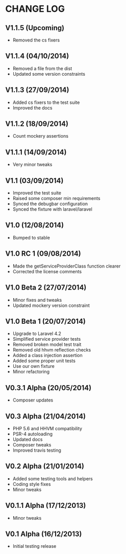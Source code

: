 CHANGE LOG
==========


## V1.1.5 (Upcoming)

* Removed the cs fixers


## V1.1.4 (04/10/2014)

* Removed a file from the dist
* Updated some version constraints


## V1.1.3 (27/09/2014)

* Added cs fixers to the test suite
* Improved the docs


## V1.1.2 (18/09/2014)

* Count mockery assertions


## V1.1.1 (14/09/2014)

* Very minor tweaks


## V1.1 (03/09/2014)

* Improved the test suite
* Raised some composer min requirements
* Synced the debugbar configuration
* Synced the fixture with laravel/laravel


## V1.0 (12/08/2014)

* Bumped to stable


## V1.0 RC 1 (09/08/2014)

* Made the getServiceProviderClass function clearer
* Corrected the license comments


## V1.0 Beta 2 (27/07/2014)

* Minor fixes and tweaks
* Updated mockery version constraint


## V1.0 Beta 1 (20/07/2014)

* Upgrade to Laravel 4.2
* Simplified service provider tests
* Removed broken model test trait
* Removed old hhvm reflection checks
* Added a class injection assertion
* Added some proper unit tests
* Use our own fixture
* Minor refactoring


## V0.3.1 Alpha (20/05/2014)

* Composer updates


## V0.3 Alpha (21/04/2014)

* PHP 5.6 and HHVM compatibility
* PSR-4 autoloading
* Updated docs
* Composer tweaks
* Improved travis testing


## V0.2 Alpha (21/01/2014)

* Added some testing tools and helpers
* Coding style fixes
* Minor tweaks


## V0.1.1 Alpha (17/12/2013)

* Minor tweaks


## V0.1 Alpha (16/12/2013)

* Initial testing release
